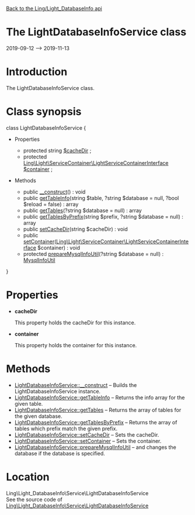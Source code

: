 [Back to the Ling/Light_DatabaseInfo api](https://github.com/lingtalfi/Light_DatabaseInfo/blob/master/doc/api/Ling/Light_DatabaseInfo.md)



The LightDatabaseInfoService class
================
2019-09-12 --> 2019-11-13






Introduction
============

The LightDatabaseInfoService class.



Class synopsis
==============


class <span class="pl-k">LightDatabaseInfoService</span>  {

- Properties
    - protected string [$cacheDir](#property-cacheDir) ;
    - protected [Ling\Light\ServiceContainer\LightServiceContainerInterface](https://github.com/lingtalfi/Light/blob/master/doc/api/Ling/Light/ServiceContainer/LightServiceContainerInterface.md) [$container](#property-container) ;

- Methods
    - public [__construct](https://github.com/lingtalfi/Light_DatabaseInfo/blob/master/doc/api/Ling/Light_DatabaseInfo/Service/LightDatabaseInfoService/__construct.md)() : void
    - public [getTableInfo](https://github.com/lingtalfi/Light_DatabaseInfo/blob/master/doc/api/Ling/Light_DatabaseInfo/Service/LightDatabaseInfoService/getTableInfo.md)(string $table, ?string $database = null, ?bool $reload = false) : array
    - public [getTables](https://github.com/lingtalfi/Light_DatabaseInfo/blob/master/doc/api/Ling/Light_DatabaseInfo/Service/LightDatabaseInfoService/getTables.md)(?string $database = null) : array
    - public [getTablesByPrefix](https://github.com/lingtalfi/Light_DatabaseInfo/blob/master/doc/api/Ling/Light_DatabaseInfo/Service/LightDatabaseInfoService/getTablesByPrefix.md)(string $prefix, ?string $database = null) : array
    - public [setCacheDir](https://github.com/lingtalfi/Light_DatabaseInfo/blob/master/doc/api/Ling/Light_DatabaseInfo/Service/LightDatabaseInfoService/setCacheDir.md)(string $cacheDir) : void
    - public [setContainer](https://github.com/lingtalfi/Light_DatabaseInfo/blob/master/doc/api/Ling/Light_DatabaseInfo/Service/LightDatabaseInfoService/setContainer.md)([Ling\Light\ServiceContainer\LightServiceContainerInterface](https://github.com/lingtalfi/Light/blob/master/doc/api/Ling/Light/ServiceContainer/LightServiceContainerInterface.md) $container) : void
    - protected [prepareMysqlInfoUtil](https://github.com/lingtalfi/Light_DatabaseInfo/blob/master/doc/api/Ling/Light_DatabaseInfo/Service/LightDatabaseInfoService/prepareMysqlInfoUtil.md)(?string $database = null) : [MysqlInfoUtil](https://github.com/lingtalfi/SimplePdoWrapper/blob/master/doc/api/Ling/SimplePdoWrapper/Util/MysqlInfoUtil.md)

}




Properties
=============

- <span id="property-cacheDir"><b>cacheDir</b></span>

    This property holds the cacheDir for this instance.
    
    

- <span id="property-container"><b>container</b></span>

    This property holds the container for this instance.
    
    



Methods
==============

- [LightDatabaseInfoService::__construct](https://github.com/lingtalfi/Light_DatabaseInfo/blob/master/doc/api/Ling/Light_DatabaseInfo/Service/LightDatabaseInfoService/__construct.md) &ndash; Builds the LightDatabaseInfoService instance.
- [LightDatabaseInfoService::getTableInfo](https://github.com/lingtalfi/Light_DatabaseInfo/blob/master/doc/api/Ling/Light_DatabaseInfo/Service/LightDatabaseInfoService/getTableInfo.md) &ndash; Returns the info array for the given table.
- [LightDatabaseInfoService::getTables](https://github.com/lingtalfi/Light_DatabaseInfo/blob/master/doc/api/Ling/Light_DatabaseInfo/Service/LightDatabaseInfoService/getTables.md) &ndash; Returns the array of tables for the given database.
- [LightDatabaseInfoService::getTablesByPrefix](https://github.com/lingtalfi/Light_DatabaseInfo/blob/master/doc/api/Ling/Light_DatabaseInfo/Service/LightDatabaseInfoService/getTablesByPrefix.md) &ndash; Returns the array of tables which prefix match the given prefix.
- [LightDatabaseInfoService::setCacheDir](https://github.com/lingtalfi/Light_DatabaseInfo/blob/master/doc/api/Ling/Light_DatabaseInfo/Service/LightDatabaseInfoService/setCacheDir.md) &ndash; Sets the cacheDir.
- [LightDatabaseInfoService::setContainer](https://github.com/lingtalfi/Light_DatabaseInfo/blob/master/doc/api/Ling/Light_DatabaseInfo/Service/LightDatabaseInfoService/setContainer.md) &ndash; Sets the container.
- [LightDatabaseInfoService::prepareMysqlInfoUtil](https://github.com/lingtalfi/Light_DatabaseInfo/blob/master/doc/api/Ling/Light_DatabaseInfo/Service/LightDatabaseInfoService/prepareMysqlInfoUtil.md) &ndash; and changes the database if the database is specified.





Location
=============
Ling\Light_DatabaseInfo\Service\LightDatabaseInfoService<br>
See the source code of [Ling\Light_DatabaseInfo\Service\LightDatabaseInfoService](https://github.com/lingtalfi/Light_DatabaseInfo/blob/master/Service/LightDatabaseInfoService.php)



